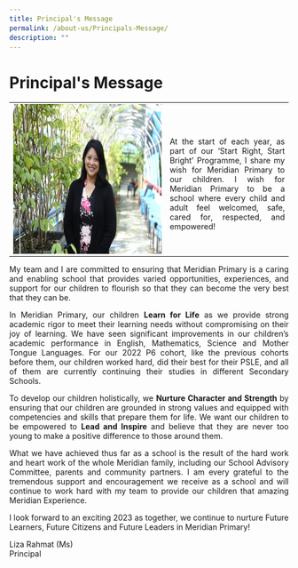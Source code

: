 ```yaml
---
title: Principal's Message
permalink: /about-us/Principals-Message/
description: ""
---
```

# Principal's Message

<table>
  <tbody><tr>
    <td><img style="width:3485px; height:270px; float:left" src="/images/About%20As/Liza%20Rahmat%20MPS.jpg"></td>
    <td><p align="justify"><br>At the start of each year, as part of our ‘Start Right, Start Bright’ Programme, I share my wish for Meridian Primary to our children. I wish for Meridian Primary to be a school where every child and adult feel welcomed, safe, cared for, respected, and empowered!</p>
		</td>
  </tr>
	</tbody></table>

<p align="justify">My team and I are committed to ensuring that Meridian Primary is a caring and enabling school that provides varied opportunities, experiences, and support for our children to flourish so that they can become the very best that they can be.</p>

<p align="justify">In Meridian Primary, our children <b>Learn for Life</b> as we provide strong academic rigor to meet their learning needs without compromising on their joy of learning. We have seen significant improvements in our children’s academic performance in English, Mathematics, Science and Mother Tongue Languages. For our 2022 P6 cohort, like the previous cohorts before them, our children worked hard, did their best for their PSLE, and all of them are currently continuing their studies in different Secondary Schools.</p>

<p align="justify">To develop our children holistically, we <b>Nurture Character and Strength</b> by ensuring that our children are grounded in strong values and equipped with competencies and skills that prepare them for life. We want our children to be empowered to <b>Lead and Inspire</b> and believe that they are never too young to make a positive difference to those around them.</p>

<p align="justify">What we have achieved thus far as a school is the result of the hard work and heart work of the whole Meridian family, including our School Advisory Committee, parents and community partners. I am every grateful to the tremendous support and encouragement we receive as a school and will continue to work hard with my team to provide our children that amazing Meridian Experience.</p>

<p align="justify"> I look forward to an exciting 2023 as together, we continue to nurture Future Learners, Future Citizens and Future Leaders in Meridian Primary!</p>

Liza Rahmat (Ms)<br>
Principal